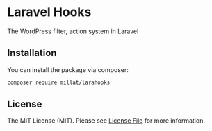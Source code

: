 # Laravel Hooks

The WordPress filter, action system in Laravel


## Installation

You can install the package via composer:

```bash
composer require millat/larahooks
```


## License

The MIT License (MIT). Please see [License File](LICENSE.md) for more information.
